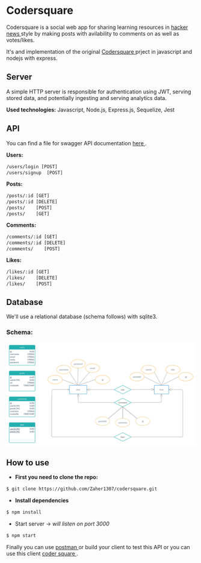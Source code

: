 # Codersquare
Codersquare is a social web app for sharing learning resources in [ hacker news ](https://news.ycombinator.com/) style by making posts with avilability to comments on as well as votes/likes.

It's and implementation of the original [ Codersquare ](https://github.com/yebrahim/codersquare) prject in javascript and nodejs with express.

## Server
A simple HTTP server is responsible for authentication using JWT, serving stored data, and potentially ingesting and serving analytics data.

**Used technologies:** Javascript, Node.js, Express.js, Sequelize, Jest

## API
You can find a file for swagger API documentation [ here ](./docs/swagger/AHMEDZAHER1307-codersquare-1.0.0-resolved.yaml).

**Users:**
```
/users/login [POST]
/users/signup  [POST]
```
**Posts:**
```
/posts/:id [GET]
/posts/:id [DELETE]
/posts/    [POST]
/posts/    [GET] 
```
**Comments:**
```
/comments/:id [GET]
/comments/:id [DELETE]
/comments/    [POST]
```
**Likes:**
```
/likes/:id [GET]
/likes/    [DELETE]
/likes/    [POST]
```

## Database
We'll use a relational database (schema follows) with sqlite3.
### Schema:
![ Database-schema ](./docs/database/codersquare-schema.jpg "Database-schema")

## How to use
- **First you need to clone the repo:**
```sh
$ git clone https://github.com/Zaher1307/codersquare.git
```
- **Install dependencies**
```sh
$ npm install 
```
- Start server -> *will listen on port 3000*
```sh
$ npm start
```
Finally you can use [ postman ](https://www.postman.com/) or build your client to test this API or you can use this client [ coder square ](https://github.com/hazemelfeky/codersquare).
